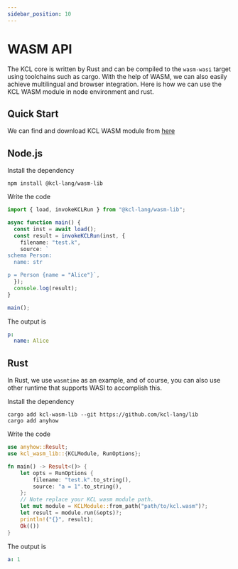 ```yaml
---
sidebar_position: 10
---
```


# WASM API

The KCL core is written by Rust and can be compiled to the `wasm-wasi` target using toolchains such as cargo. With the help of WASM, we can also easily achieve multilingual and browser integration. Here is how we can use the KCL WASM module in node environment and rust.

## Quick Start

We can find and download KCL WASM module from [here](https://github.com/kcl-lang/lib/tree/main/wasm)

## Node.js

Install the dependency

```shell
npm install @kcl-lang/wasm-lib
```

Write the code

```typescript
import { load, invokeKCLRun } from "@kcl-lang/wasm-lib";

async function main() {
  const inst = await load();
  const result = invokeKCLRun(inst, {
    filename: "test.k",
    source: `
schema Person:
  name: str

p = Person {name = "Alice"}`,
  });
  console.log(result);
}

main();
```

The output is

```yaml
p:
  name: Alice
```

## Rust

In Rust, we use `wasmtime` as an example, and of course, you can also use other runtime that supports WASI to accomplish this.

Install the dependency

```shell
cargo add kcl-wasm-lib --git https://github.com/kcl-lang/lib
cargo add anyhow
```

Write the code

```rust
use anyhow::Result;
use kcl_wasm_lib::{KCLModule, RunOptions};

fn main() -> Result<()> {
    let opts = RunOptions {
        filename: "test.k".to_string(),
        source: "a = 1".to_string(),
    };
    // Note replace your KCL wasm module path.
    let mut module = KCLModule::from_path("path/to/kcl.wasm")?;
    let result = module.run(&opts)?;
    println!("{}", result);
    Ok(())
}
```

The output is

```yaml
a: 1
```
